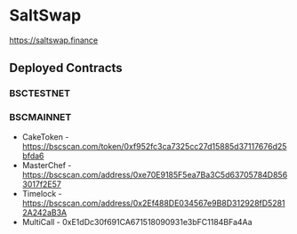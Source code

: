 # SaltSwap

https://saltswap.finance

## Deployed Contracts

### BSCTESTNET

### BSCMAINNET
- CakeToken - https://bscscan.com/token/0xf952fc3ca7325cc27d15885d37117676d25bfda6
- MasterChef - https://bscscan.com/address/0xe70E9185F5ea7Ba3C5d63705784D8563017f2E57
- Timelock - https://bscscan.com/address/0x2Ef488DE034567e9B8D312928fD52812A242aB3A
- MultiCall - 0xE1dDc30f691CA671518090931e3bFC1184BFa4Aa
